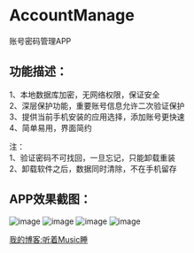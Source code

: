# AccountManage
账号密码管理APP



 ## 功能描述：<br>
 1、本地数据库加密，无网络权限，保证安全<br>
 2、深层保护功能，重要账号信息允许二次验证保护<br>
 3、提供当前手机安装的应用选择，添加账号更快速<br>
 4、简单易用，界面简约<br>

 注：<br>
 1、验证密码不可找回，一旦忘记，只能卸载重装<br>
 2、卸载软件之后，数据同时清除，不在手机留存<br>


 ## APP效果截图：
 ![image](https://github.com/BestCoderXQX/AccountManage/raw/master/screenshots/aa.png)
 ![image](https://github.com/BestCoderXQX/AccountManage/raw/master/screenshots/bb.png)
 ![image](https://github.com/BestCoderXQX/AccountManage/raw/master/screenshots/cc.png)
 ![image](https://github.com/BestCoderXQX/AccountManage/raw/master/screenshots/dd.png)

 
 [我的博客:听着Music睡](http://www.cnblogs.com/xqxacm/)
